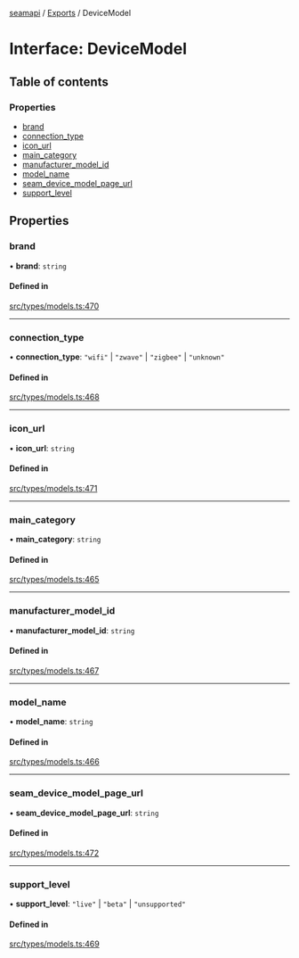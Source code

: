 [seamapi](../README.md) / [Exports](../modules.md) / DeviceModel

# Interface: DeviceModel

## Table of contents

### Properties

- [brand](DeviceModel.md#brand)
- [connection\_type](DeviceModel.md#connection_type)
- [icon\_url](DeviceModel.md#icon_url)
- [main\_category](DeviceModel.md#main_category)
- [manufacturer\_model\_id](DeviceModel.md#manufacturer_model_id)
- [model\_name](DeviceModel.md#model_name)
- [seam\_device\_model\_page\_url](DeviceModel.md#seam_device_model_page_url)
- [support\_level](DeviceModel.md#support_level)

## Properties

### brand

• **brand**: `string`

#### Defined in

[src/types/models.ts:470](https://github.com/seamapi/javascript/blob/main/src/types/models.ts#L470)

___

### connection\_type

• **connection\_type**: ``"wifi"`` \| ``"zwave"`` \| ``"zigbee"`` \| ``"unknown"``

#### Defined in

[src/types/models.ts:468](https://github.com/seamapi/javascript/blob/main/src/types/models.ts#L468)

___

### icon\_url

• **icon\_url**: `string`

#### Defined in

[src/types/models.ts:471](https://github.com/seamapi/javascript/blob/main/src/types/models.ts#L471)

___

### main\_category

• **main\_category**: `string`

#### Defined in

[src/types/models.ts:465](https://github.com/seamapi/javascript/blob/main/src/types/models.ts#L465)

___

### manufacturer\_model\_id

• **manufacturer\_model\_id**: `string`

#### Defined in

[src/types/models.ts:467](https://github.com/seamapi/javascript/blob/main/src/types/models.ts#L467)

___

### model\_name

• **model\_name**: `string`

#### Defined in

[src/types/models.ts:466](https://github.com/seamapi/javascript/blob/main/src/types/models.ts#L466)

___

### seam\_device\_model\_page\_url

• **seam\_device\_model\_page\_url**: `string`

#### Defined in

[src/types/models.ts:472](https://github.com/seamapi/javascript/blob/main/src/types/models.ts#L472)

___

### support\_level

• **support\_level**: ``"live"`` \| ``"beta"`` \| ``"unsupported"``

#### Defined in

[src/types/models.ts:469](https://github.com/seamapi/javascript/blob/main/src/types/models.ts#L469)
